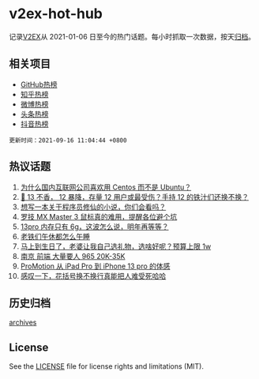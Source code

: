 # v2ex-hot-hub

 记录[V2EX](https://www.v2ex.com/)从 2021-01-06 日至今的热门话题。每小时抓取一次数据，按天[归档](archives)。
 
 ## 相关项目

- [GitHub热榜](https://github.com/snaildev/github-hot-hub)
- [知乎热榜](https://github.com/snaildev/zhihu-hot-hub)
- [微博热榜](https://github.com/snaildev/weibo-hot-hub)
- [头条热榜](https://github.com/snaildev/toutiao-hot-hub)
- [抖音热榜](https://github.com/snaildev/douyin-hot-hub)


 `更新时间：2021-09-16 11:04:44 +0800`

## 热议话题

1. [为什么国内互联网公司喜欢用 Centos 而不是 Ubuntu？](https://www.v2ex.com/t/802052)
1. [📱 13 不香， 12 暴降，存量 12 用户或最受伤？手持 12 的铁汁们还换不换？](https://www.v2ex.com/t/802011)
1. [想写一本关于程序员修仙的小说，你们会看吗？](https://www.v2ex.com/t/802036)
1. [罗技 MX Master 3 鼠标真的难用，提醒各位避个坑](https://www.v2ex.com/t/801972)
1. [13pro 内存只有 6g，这波怎么说，明年再等等？](https://www.v2ex.com/t/802169)
1. [老铁们午休都怎么午睡](https://www.v2ex.com/t/802010)
1. [马上到生日了，老婆让我自己选礼物，选啥好呢？预算上限 1w](https://www.v2ex.com/t/802188)
1. [南京 前端 大量要人 965 20K-35K](https://www.v2ex.com/t/802016)
1. [ProMotion 从 iPad Pro 到 iPhone 13 pro 的体感](https://www.v2ex.com/t/802039)
1. [感叹一下，花括号换不换行真能把人难受死哈哈](https://www.v2ex.com/t/801982)

## 历史归档

[archives](archives)

## License

See the [LICENSE](LICENSE) file for license rights and limitations (MIT).
